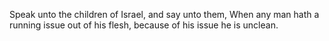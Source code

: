 Speak unto the children of Israel, and say unto them, When any man hath a running issue out of his flesh, because of his issue he is unclean.
